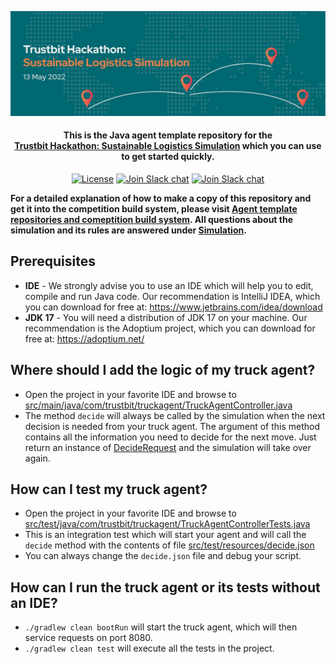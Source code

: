 <p align="center">
  <a href="https://www.bitmovin.com">
    <img alt="Trustbit Hackathon: Sustainable Logistics Simulation" src="images/header.jpeg" >
  </a>

  <h4 align="center">This is the <b>Java</b> agent template repository for the <br><a href="https://trustbit.tech/hackathon" target="_blank">Trustbit Hackathon: Sustainable Logistics Simulation</a> which you can use to get started quickly.</h4>

  <p align="center">
    <a href="LICENSE"><img src="https://img.shields.io/badge/License-MIT-yellow.svg" alt="License"></img></a>
        <a href="https://trustbit.tech"><img src="https://img.shields.io/badge/Organizer-Trustbit-%23006871" alt="Join Slack chat"></img></a>
    <a href="https://join.slack.com/t/trustbitsusta-vl26615/shared_invite/zt-17i36qlc1-h6L0GsJov2gPLLSYFaqNmw"><img src="https://img.shields.io/badge/Slack-join%20chat-green" alt="Join Slack chat"></img></a>
  </p>
</p>

**For a detailed explanation of how to make a copy of this repository and get it into the competition build system, please visit [Agent template repositories and comeptition build system](https://github.com/trustbit/logistic-hackathon-public#3-create-a-new-ssh-key-for-the-competition-build-system). All questions about the simulation and its rules are answered under [Simulation](https://github.com/trustbit/logistic-hackathon-public#simulation).**

## Prerequisites
- **IDE** - We strongly advise you to use an IDE which will help you to edit, compile and run Java code. Our recommendation is IntelliJ IDEA, which you can download for free at: https://www.jetbrains.com/idea/download
- **JDK 17** - You will need a distribution of JDK 17 on your machine. Our recommendation is the Adoptium project, which you can download for free at: https://adoptium.net/


## Where should I add the logic of my truck agent?
- Open the project in your favorite IDE and browse to [src/main/java/com/trustbit/truckagent/TruckAgentController.java](src/main/java/com/trustbit/truckagent/TruckAgentController.java)
- The method `decide` will always be called by the simulation when the next decision is needed from your truck agent. The argument of this method contains all the information you need to decide for the next move. Just return an instance of [DecideRequest](src/main/java/com/trustbit/truckagent/model/DecideRequest.java) and the simulation will take over again.

## How can I test my truck agent?
- Open the project in your favorite IDE and browse to [src/test/java/com/trustbit/truckagent/TruckAgentControllerTests.java](src/test/java/com/trustbit/truckagent/TruckAgentControllerTests.java)
- This is an integration test which will start your agent and will call the `decide` method with the contents of file [src/test/resources/decide.json](src/test/resources/decide.json)
- You can always change the `decide.json` file and debug your script.

## How can I run the truck agent or its tests without an IDE?
- `./gradlew clean bootRun` will start the truck agent, which will then service requests on port 8080.
- `./gradlew clean test` will execute all the tests in the project.
